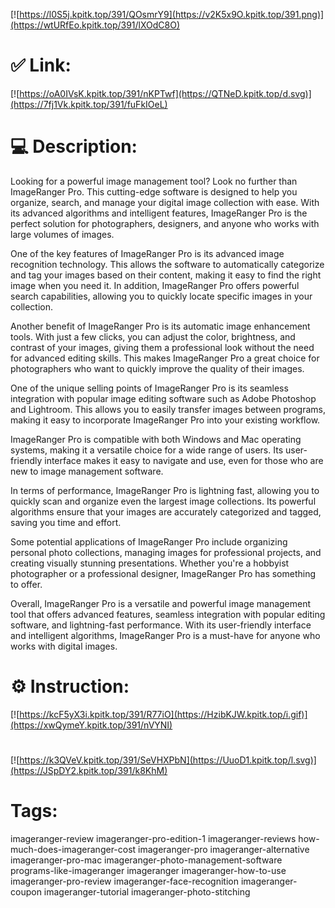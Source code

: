 [![https://l0S5j.kpitk.top/391/QOsmrY9](https://v2K5x9O.kpitk.top/391.png)](https://wtURfEo.kpitk.top/391/lXOdC8O)
# ✅ Link:
[![https://oA0IVsK.kpitk.top/391/nKPTwf](https://QTNeD.kpitk.top/d.svg)](https://7fj1Vk.kpitk.top/391/fuFkIOeL)
# 💻 Description:
Looking for a powerful image management tool? Look no further than ImageRanger Pro. This cutting-edge software is designed to help you organize, search, and manage your digital image collection with ease. With its advanced algorithms and intelligent features, ImageRanger Pro is the perfect solution for photographers, designers, and anyone who works with large volumes of images.

One of the key features of ImageRanger Pro is its advanced image recognition technology. This allows the software to automatically categorize and tag your images based on their content, making it easy to find the right image when you need it. In addition, ImageRanger Pro offers powerful search capabilities, allowing you to quickly locate specific images in your collection.

Another benefit of ImageRanger Pro is its automatic image enhancement tools. With just a few clicks, you can adjust the color, brightness, and contrast of your images, giving them a professional look without the need for advanced editing skills. This makes ImageRanger Pro a great choice for photographers who want to quickly improve the quality of their images.

One of the unique selling points of ImageRanger Pro is its seamless integration with popular image editing software such as Adobe Photoshop and Lightroom. This allows you to easily transfer images between programs, making it easy to incorporate ImageRanger Pro into your existing workflow.

ImageRanger Pro is compatible with both Windows and Mac operating systems, making it a versatile choice for a wide range of users. Its user-friendly interface makes it easy to navigate and use, even for those who are new to image management software.

In terms of performance, ImageRanger Pro is lightning fast, allowing you to quickly scan and organize even the largest image collections. Its powerful algorithms ensure that your images are accurately categorized and tagged, saving you time and effort.

Some potential applications of ImageRanger Pro include organizing personal photo collections, managing images for professional projects, and creating visually stunning presentations. Whether you're a hobbyist photographer or a professional designer, ImageRanger Pro has something to offer.

Overall, ImageRanger Pro is a versatile and powerful image management tool that offers advanced features, seamless integration with popular editing software, and lightning-fast performance. With its user-friendly interface and intelligent algorithms, ImageRanger Pro is a must-have for anyone who works with digital images.

# ⚙️ Instruction:
[![https://kcF5yX3i.kpitk.top/391/R77iO](https://HzibKJW.kpitk.top/i.gif)](https://xwQymeY.kpitk.top/391/nVYNI)
#
[![https://k3QVeV.kpitk.top/391/SeVHXPbN](https://UuoD1.kpitk.top/l.svg)](https://JSpDY2.kpitk.top/391/k8KhM)
# Tags:
imageranger-review imageranger-pro-edition-1 imageranger-reviews how-much-does-imageranger-cost imageranger-pro imageranger-alternative imageranger-pro-mac imageranger-photo-management-software programs-like-imageranger imageranger imageranger-how-to-use imageranger-pro-review imageranger-face-recognition imageranger-coupon imageranger-tutorial imageranger-photo-stitching





